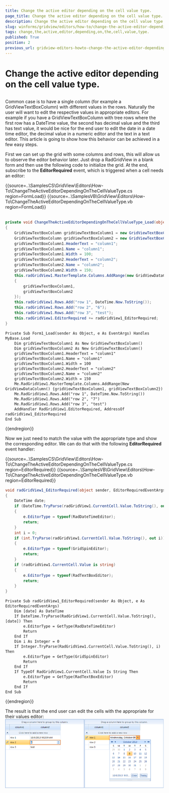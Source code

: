 ```yaml
---
title: Change the active editor depending on the cell value type.
page_title: Change the active editor depending on the cell value type. | UI for WinForms Documentation
description: Change the active editor depending on the cell value type.
slug: winforms/gridview/editors/how-to/change-the-active-editor-depending-on-the-cell-value-type.
tags: change,the,active,editor,depending,on,the,cell,value,type.
published: True
position: 2
previous_url: gridview-editors-howto-change-the-active-editor-depending-on-the-cell-value-type
---
```


# Change the active editor depending on the cell value type.



## 

Common case is to have a single column (for example a GridViewTextBoxColumn) with different values in the rows. Naturally the user will want to edit the respective values in appropriate editors. For example if you have a GridViewTextBoxColumn with tree rows where the first row has a DateTime value, the second has decimal value and the third has text value, it would be nice for the end user to edit the date in a date time editor, the decimal value in a numeric editor and the text in a text editor. This article is going to show how this behavior can be achieved in a few easy steps.
        

First we can set up the grid with some columns and rows, this will allow us to observe the editor behavior later. Just drop a RadGridView in a blank form and then use the following code to initialize the grid. At the end, subscribe to the __EditorRequired__ event, which is triggered when a cell needs an editor:

{{source=..\SamplesCS\GridView\Editors\How-To\ChangeTheActiveEditorDependingOnTheCellValueType.cs region=FormLoad}} 
{{source=..\SamplesVB\GridView\Editors\How-To\ChangeTheActiveEditorDependingOnTheCellValueType.vb region=FormLoad}} 

````C#
      
private void ChangeTheActiveEditorDependingOnTheCellValueType_Load(object sender, EventArgs e)
{
    GridViewTextBoxColumn gridViewTextBoxColumn1 = new GridViewTextBoxColumn();
    GridViewTextBoxColumn gridViewTextBoxColumn2 = new GridViewTextBoxColumn();
    gridViewTextBoxColumn1.HeaderText = "column1";
    gridViewTextBoxColumn1.Name = "column1";
    gridViewTextBoxColumn1.Width = 100;
    gridViewTextBoxColumn2.HeaderText = "column2";
    gridViewTextBoxColumn2.Name = "column2";
    gridViewTextBoxColumn2.Width = 150;
    this.radGridView1.MasterTemplate.Columns.AddRange(new GridViewDataColumn[]
    {
        gridViewTextBoxColumn1,
        gridViewTextBoxColumn2
    });
    this.radGridView1.Rows.Add("row 1", DateTime.Now.ToString());
    this.radGridView1.Rows.Add("row 2", "6");
    this.radGridView1.Rows.Add("row 3", "test");
    this.radGridView1.EditorRequired += radGridView1_EditorRequired;
}

````
````VB.NET
Private Sub Form1_Load(sender As Object, e As EventArgs) Handles MyBase.Load
    Dim gridViewTextBoxColumn1 As New GridViewTextBoxColumn()
    Dim gridViewTextBoxColumn2 As New GridViewTextBoxColumn()
    gridViewTextBoxColumn1.HeaderText = "column1"
    gridViewTextBoxColumn1.Name = "column1"
    gridViewTextBoxColumn1.Width = 100
    gridViewTextBoxColumn2.HeaderText = "column2"
    gridViewTextBoxColumn2.Name = "column2"
    gridViewTextBoxColumn2.Width = 150
    Me.RadGridView1.MasterTemplate.Columns.AddRange(New GridViewDataColumn() {gridViewTextBoxColumn1, gridViewTextBoxColumn2})
    Me.RadGridView1.Rows.Add("row 1", DateTime.Now.ToString())
    Me.RadGridView1.Rows.Add("row 2", "7")
    Me.RadGridView1.Rows.Add("row 3", "test")
    AddHandler RadGridView1.EditorRequired, AddressOf radGridView1_EditorRequired
End Sub

````

{{endregion}} 




Now we just need to match the value with the appropriate type and show the corresponding editor. We can do that with the following __EditorRequired__ event handler:

{{source=..\SamplesCS\GridView\Editors\How-To\ChangeTheActiveEditorDependingOnTheCellValueType.cs region=EditorRequired}} 
{{source=..\SamplesVB\GridView\Editors\How-To\ChangeTheActiveEditorDependingOnTheCellValueType.vb region=EditorRequired}} 

````C#
void radGridView1_EditorRequired(object sender, EditorRequiredEventArgs e)
{
    DateTime date;
    if (DateTime.TryParse(radGridView1.CurrentCell.Value.ToString(), out date))
    {
        e.EditorType = typeof(RadDateTimeEditor);
        return;
    }
    int i = 0;
    if (int.TryParse(radGridView1.CurrentCell.Value.ToString(), out i))
    {
        e.EditorType = typeof(GridSpinEditor);
        return;
    }
    if (radGridView1.CurrentCell.Value is string)
    {
        e.EditorType = typeof(RadTextBoxEditor);
        return;
    }
}

````
````VB.NET
Private Sub radGridView1_EditorRequired(sender As Object, e As EditorRequiredEventArgs)
    Dim [date] As DateTime
    If DateTime.TryParse(RadGridView1.CurrentCell.Value.ToString(), [date]) Then
        e.EditorType = GetType(RadDateTimeEditor)
        Return
    End If
    Dim i As Integer = 0
    If Integer.TryParse(RadGridView1.CurrentCell.Value.ToString(), i) Then
        e.EditorType = GetType(GridSpinEditor)
        Return
    End If
    If TypeOf RadGridView1.CurrentCell.Value Is String Then
        e.EditorType = GetType(RadTextBoxEditor)
        Return
    End If
End Sub

````

{{endregion}} 

The result is that the end user can edit the cells with the appropriate for their values editor:<br> ![gridview-editors-howto-change-the-active-editor-depending-on-the-cell-value-type 001](images/gridview-editors-howto-change-the-active-editor-depending-on-the-cell-value-type001.png)
